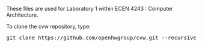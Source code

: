 These files are used for Laboratory 1 within ECEN 4243 : Computer
Architecture.  

To clone the cvw repository, type:<br>
<pre>
git clone https://github.com/openhwgroup/cvw.git --recursive
</pre>





